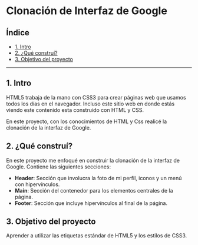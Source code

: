 # Clonación de Interfaz de Google

## Índice

* [1. Intro](https://github.com/AdriAlanis/cloneinterfazgoogle/blob/main/README.md#1-intro)
* [2. ¿Qué construí?](https://github.com/AdriAlanis/cloneinterfazgoogle/blob/main/README.md#2-qu%C3%A9-constru%C3%AD)
* [3. Objetivo del proyecto](https://github.com/AdriAlanis/cloneinterfazgoogle/blob/main/README.md#3-objetivo-del-proyecto)

****

## 1. Intro
HTML5 trabaja de la mano con  CSS3 para crear páginas web que usamos todos los días en el navegador. Incluso este sitio web en donde estás viendo este contenido esta construido con HTML y CSS.

En este proyecto, con los conocimientos de HTML y Css realicé  la clonación de la interfaz de Google.

## 2. ¿Qué construí?
En este proyecto me enfoqué en construir la clonación de la interfaz de Google. Contiene las siguientes secciones:

* **Header**: Sección que involucra la foto de mi perfil, iconos y un menú con hipervínculos.
* **Main**: Sección del contenedor para los elementos centrales de la página.
* **Footer**: Sección que incluye hipervínculos al final de la página.

## 3. Objetivo del proyecto
Aprender a utilizar las etiquetas estándar de HTML5 y los estilos de CSS3.

